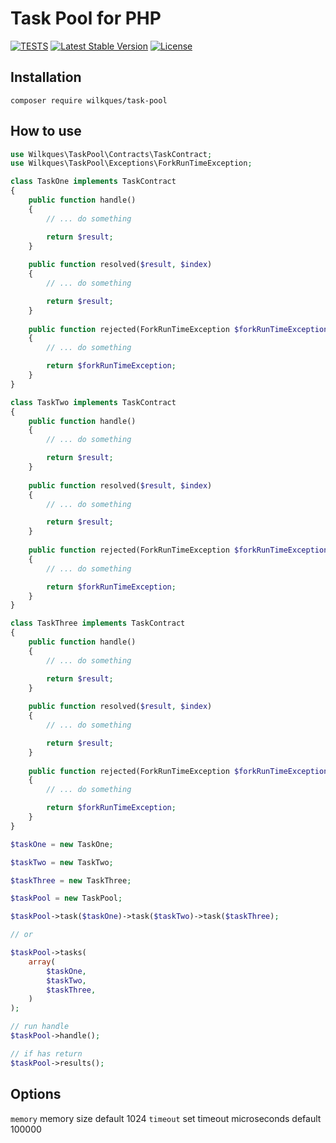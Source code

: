 # Task Pool for PHP

[![TESTS](https://github.com/wilkques/php-task-pool/actions/workflows/github-ci.yml/badge.svg)](https://github.com/wilkques/php-task-pool/actions/workflows/github-ci.yml)
[![Latest Stable Version](https://poser.pugx.org/wilkques/task-pool/v/stable)](https://packagist.org/packages/wilkques/task-pool)
[![License](https://poser.pugx.org/wilkques/task-pool/license)](https://packagist.org/packages/wilkques/task-pool)


## Installation
````
composer require wilkques/task-pool
````

## How to use
```php
use Wilkques\TaskPool\Contracts\TaskContract;
use Wilkques\TaskPool\Exceptions\ForkRunTimeException;

class TaskOne implements TaskContract
{
    public function handle()
    {
        // ... do something

        return $result;
    }
    
    public function resolved($result, $index)
    {
        // ... do something

        return $result;
    }
    
    public function rejected(ForkRunTimeException $forkRunTimeException)
    {
        // ... do something

        return $forkRunTimeException;
    }
}

class TaskTwo implements TaskContract
{
    public function handle()
    {
        // ... do something

        return $result;
    }
    
    public function resolved($result, $index)
    {
        // ... do something

        return $result;
    }
    
    public function rejected(ForkRunTimeException $forkRunTimeException)
    {
        // ... do something

        return $forkRunTimeException;
    }
}

class TaskThree implements TaskContract
{
    public function handle()
    {
        // ... do something

        return $result;
    }
    
    public function resolved($result, $index)
    {
        // ... do something

        return $result;
    }
    
    public function rejected(ForkRunTimeException $forkRunTimeException)
    {
        // ... do something

        return $forkRunTimeException;
    }
}

$taskOne = new TaskOne;

$taskTwo = new TaskTwo;

$taskThree = new TaskThree;

$taskPool = new TaskPool;

$taskPool->task($taskOne)->task($taskTwo)->task($taskThree);

// or

$taskPool->tasks(
    array(
        $taskOne,
        $taskTwo,
        $taskThree,
    )
);

// run handle
$taskPool->handle();

// if has return
$taskPool->results();
```

## Options
`memory` memory size default 1024
`timeout` set timeout microseconds default 100000